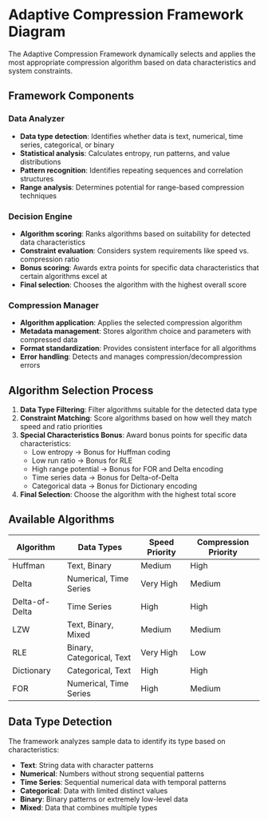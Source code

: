 # Adaptive Compression Framework Diagram

The Adaptive Compression Framework dynamically selects and applies the most appropriate compression algorithm based on data characteristics and system constraints.

## Framework Components

### Data Analyzer
- **Data type detection**: Identifies whether data is text, numerical, time series, categorical, or binary
- **Statistical analysis**: Calculates entropy, run patterns, and value distributions
- **Pattern recognition**: Identifies repeating sequences and correlation structures
- **Range analysis**: Determines potential for range-based compression techniques

### Decision Engine
- **Algorithm scoring**: Ranks algorithms based on suitability for detected data characteristics
- **Constraint evaluation**: Considers system requirements like speed vs. compression ratio
- **Bonus scoring**: Awards extra points for specific data characteristics that certain algorithms excel at
- **Final selection**: Chooses the algorithm with the highest overall score

### Compression Manager
- **Algorithm application**: Applies the selected compression algorithm
- **Metadata management**: Stores algorithm choice and parameters with compressed data
- **Format standardization**: Provides consistent interface for all algorithms
- **Error handling**: Detects and manages compression/decompression errors

## Algorithm Selection Process

1. **Data Type Filtering**: Filter algorithms suitable for the detected data type
2. **Constraint Matching**: Score algorithms based on how well they match speed and ratio priorities
3. **Special Characteristics Bonus**: Award bonus points for specific data characteristics:
   - Low entropy → Bonus for Huffman coding
   - Low run ratio → Bonus for RLE
   - High range potential → Bonus for FOR and Delta encoding
   - Time series data → Bonus for Delta-of-Delta
   - Categorical data → Bonus for Dictionary encoding
4. **Final Selection**: Choose the algorithm with the highest total score

## Available Algorithms

| Algorithm | Data Types | Speed Priority | Compression Priority |
|-----------|------------|----------------|----------------------|
| Huffman | Text, Binary | Medium | High |
| Delta | Numerical, Time Series | Very High | Medium |
| Delta-of-Delta | Time Series | High | High |
| LZW | Text, Binary, Mixed | Medium | Medium |
| RLE | Binary, Categorical, Text | Very High | Low |
| Dictionary | Categorical, Text | High | High |
| FOR | Numerical, Time Series | High | Medium |

## Data Type Detection

The framework analyzes sample data to identify its type based on characteristics:

- **Text**: String data with character patterns
- **Numerical**: Numbers without strong sequential patterns
- **Time Series**: Sequential numerical data with temporal patterns
- **Categorical**: Data with limited distinct values
- **Binary**: Binary patterns or extremely low-level data
- **Mixed**: Data that combines multiple types